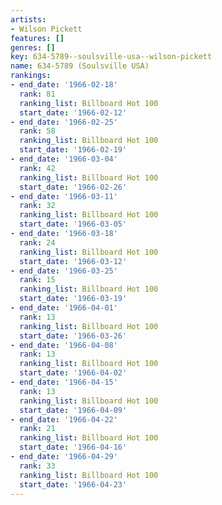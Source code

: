 ```yaml
---
artists:
- Wilson Pickett
features: []
genres: []
key: 634-5789--soulsville-usa--wilson-pickett
name: 634-5789 (Soulsville USA)
rankings:
- end_date: '1966-02-18'
  rank: 81
  ranking_list: Billboard Hot 100
  start_date: '1966-02-12'
- end_date: '1966-02-25'
  rank: 58
  ranking_list: Billboard Hot 100
  start_date: '1966-02-19'
- end_date: '1966-03-04'
  rank: 42
  ranking_list: Billboard Hot 100
  start_date: '1966-02-26'
- end_date: '1966-03-11'
  rank: 32
  ranking_list: Billboard Hot 100
  start_date: '1966-03-05'
- end_date: '1966-03-18'
  rank: 24
  ranking_list: Billboard Hot 100
  start_date: '1966-03-12'
- end_date: '1966-03-25'
  rank: 15
  ranking_list: Billboard Hot 100
  start_date: '1966-03-19'
- end_date: '1966-04-01'
  rank: 13
  ranking_list: Billboard Hot 100
  start_date: '1966-03-26'
- end_date: '1966-04-08'
  rank: 13
  ranking_list: Billboard Hot 100
  start_date: '1966-04-02'
- end_date: '1966-04-15'
  rank: 13
  ranking_list: Billboard Hot 100
  start_date: '1966-04-09'
- end_date: '1966-04-22'
  rank: 21
  ranking_list: Billboard Hot 100
  start_date: '1966-04-16'
- end_date: '1966-04-29'
  rank: 33
  ranking_list: Billboard Hot 100
  start_date: '1966-04-23'
---
```


